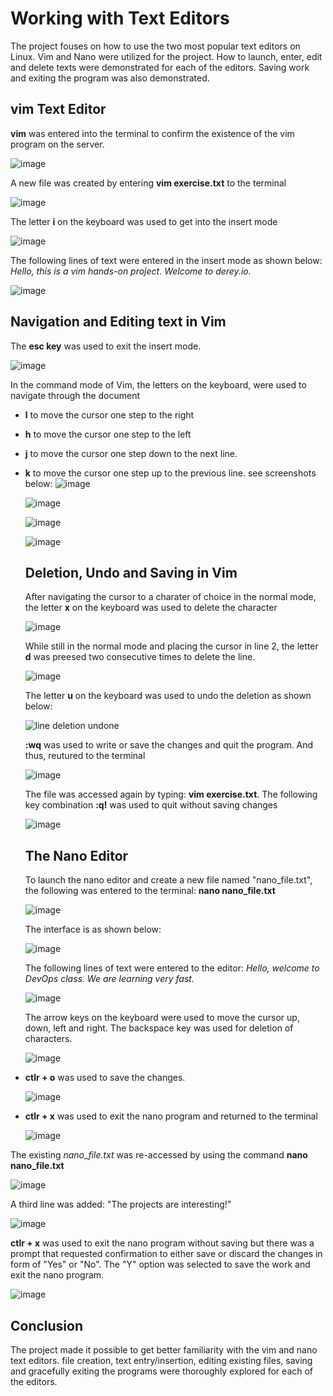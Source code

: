 # Working with Text Editors

The project fouses on how to use the two most popular text editors on Linux. Vim and Nano were utilized for the project. How to launch, enter, edit and delete texts were demonstrated for  each of the editors. Saving work and exiting the program was also demonstrated.

## vim Text Editor

**vim** was entered into the terminal to confirm the existence of the vim program on the server.

![image](https://github.com/user-attachments/assets/520bcafb-c3a6-446b-9ed4-4d6dc5005d7c)

 A new file was created by entering **vim exercise.txt** to the terminal

 ![image](https://github.com/user-attachments/assets/d09a7f39-9df1-4c97-8b85-e3b54db681de)

 The letter **i** on the keyboard was used to get into the insert mode
 
 ![image](https://github.com/user-attachments/assets/0194f063-c4dc-43a3-9de4-df0591cbd904)

 The following lines of text were entered in the insert mode as shown below:
 *Hello, this is a vim hands-on project.
 Welcome to derey.io.*

 ![image](https://github.com/user-attachments/assets/7cf98144-e534-46e3-9544-013540a2adcf)

 ## Navigation and Editing text in Vim

 The **esc key** was used to exit the insert mode. 

 ![image](https://github.com/user-attachments/assets/5d6c9dc6-e140-4ab2-83a1-f0c4aad08a9c)

 In the command mode of Vim, the letters on the keyboard, were used to navigate through the document
 - **l**  to move the cursor one step  to the right
 - **h** to move the cursor one step to the left
 - **j** to move the cursor one step down to the next line.
 - **k** to move the cursor one step up to the previous line.
   see screenshots below:
   ![image](https://github.com/user-attachments/assets/602d16dc-74b1-4cf0-974b-3606890f930a)

   ![image](https://github.com/user-attachments/assets/780baf6d-5288-46eb-9668-f6735f40dfd2)

   ![image](https://github.com/user-attachments/assets/b85f6245-6d80-4f09-bea8-5614fefd1b55)

   ![image](https://github.com/user-attachments/assets/da6b32ee-0a60-4849-ac87-ad7ae0a4a57c)

   ## Deletion, Undo and Saving in Vim

   After navigating the cursor to a charater of choice in the normal mode, the letter **x** on the keyboard was used to delete the character

   ![image](https://github.com/user-attachments/assets/94abe2d5-5ffb-44e2-8388-d89fa062bf78)

   While still in the normal mode and placing the cursor in line 2, the letter **d** was preesed two consecutive times to delete the line.

   ![image](https://github.com/user-attachments/assets/5b934a82-a821-4d53-b2fd-0eedc6f58469)
   
   The letter **u** on the keyboard was used to undo the deletion as shown below:

   ![line deletion undone](https://github.com/user-attachments/assets/7a87b22e-ef3a-470d-8737-60243ae5cc5e)

   **:wq** was used to write or save the changes and quit the program. And thus, reutured to the terminal


   ![image](https://github.com/user-attachments/assets/a8906acf-3e01-4744-a909-849efd6c37a5)

   The file was accessed again by typing: **vim exercise.txt**. The following key combination **:q!** was used to quit without saving changes

   ![image](https://github.com/user-attachments/assets/abcde94d-ddb0-48e8-a9d7-1ff77d203fd6)

   ## The Nano Editor

   To launch the nano editor and create a new file named "nano_file.txt", the following was entered to the terminal: **nano nano_file.txt**

   ![image](https://github.com/user-attachments/assets/7efa5cc4-d752-4837-85dc-c78b55540564)

   The interface is as shown below:

   ![image](https://github.com/user-attachments/assets/274eae34-0547-4840-86b0-3ac64fd01a06)

   The following lines of text were entered to the editor:
   *Hello, welcome to DevOps class.
   We are learning very fast.*

   ![image](https://github.com/user-attachments/assets/ca2450fb-40c1-4f86-bd8d-2c99cf55254a)

   The arrow keys on the keyboard were used to move the cursor up, down, left and right. The backspace key was used for deletion of characters.

   ![image](https://github.com/user-attachments/assets/235f6d76-f065-4165-b3b5-b984cc89578d)

  - **ctlr + o** was used to save the changes.

    ![image](https://github.com/user-attachments/assets/66a05860-28b5-4b89-af32-d66e47ecc41c)
    
  - **ctlr + x** was used to exit the nano program and returned to the terminal
    
    ![image](https://github.com/user-attachments/assets/828299a1-066f-49f4-a237-78d136078393)

 The existing *nano_file.txt* was re-accessed by using the command **nano nano_file.txt**

 ![image](https://github.com/user-attachments/assets/da7233bc-05fd-4ae6-adfc-df26a180673f)

 A third line was added: "The projects are interesting!"

 ![image](https://github.com/user-attachments/assets/82e203c6-2733-495a-b3c1-0b21d3a989da)

 **ctlr + x** was used to exit the nano program without saving but there was a prompt that requested confirmation to either save or discard the changes in form of "Yes" or "No". The "Y" option was selected to save the work and exit the nano program.

 ![image](https://github.com/user-attachments/assets/a8b4fb2d-d42d-436e-8747-7402db60a515)

 ## Conclusion
 The project made it possible to get better familiarity with the vim and nano text editors. file creation, text entry/insertion, editing existing files, saving and gracefully exiting the programs were thoroughly explored for each of the editors.


 





   






   




   











